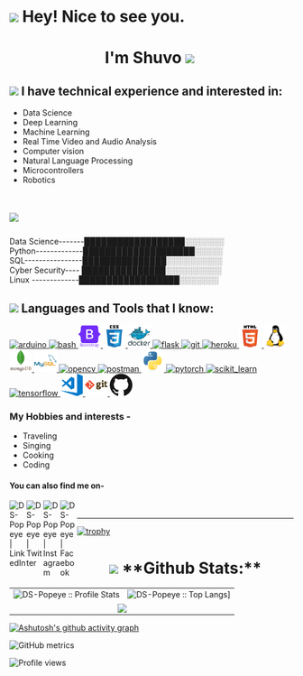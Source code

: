 <h1><img src="https://emojis.slackmojis.com/emojis/images/1531849430/4246/blob-sunglasses.gif?1531849430" width="30"/> Hey! Nice to see you.</h1>

<h1 align="center">I'm Shuvo <img src= "https://media1.giphy.com/media/3CCXHZWV6F6O9VQ7FL/giphy.gif?cid=790b7611d1e32af685e29fd36825ad582894ff5165548c7c&rid=giphy.gif" width= "50"/>&nbsp;</h1>

<h2 align="left"><img src = "https://media4.giphy.com/media/ge2bSt3GWTXqKDUzQ8/giphy.gif?cid=790b761102b0bb88b9fecf29295cda1a0b3c2fe04de93019&rid=giphy.gif&ct=g" width='30'/>&nbsp;I have technical experience and interested in: </h2>

- Data Science
- Deep Learning
- Machine Learning
- Real Time Video and Audio Analysis
- Computer vision
- Natural Language Processing
- Microcontrollers
- Robotics
<h1><img src="https://media2.giphy.com/media/17b875GGvV9m9sLmNc/giphy.gif" width='99'/>&nbsp;</h1>

Data Science-------██████████████████░░░░░░░  
Python-------------████████████████████░░░░░  
SQL----------------███████████████░░░░░░░░░░  
Cyber Security---- ███████████████░░░░░░░░░░  
Linux -------------██████████████████░░░░░░░

<h2 align="left"><img src = "https://media2.giphy.com/media/QssGEmpkyEOhBCb7e1/giphy.gif?cid=ecf05e47a0n3gi1bfqntqmob8g9aid1oyj2wr3ds3mg700bl&rid=giphy.gif" width='50'/>&nbsp;Languages and Tools that I know:</h2>
<p align="left"> 
<a href="https://www.arduino.cc/" target="_blank"> <img src="https://cdn.worldvectorlogo.com/logos/arduino-1.svg" alt="arduino" width="40" height="40"/> </a> 
<a href="https://www.gnu.org/software/bash/" target="_blank"> <img src="https://www.vectorlogo.zone/logos/gnu_bash/gnu_bash-icon.svg" alt="bash" width="40" height="40"/> </a> 
<a href="https://getbootstrap.com" target="_blank"> <img src="https://raw.githubusercontent.com/devicons/devicon/master/icons/bootstrap/bootstrap-plain-wordmark.svg" alt="bootstrap" width="40" height="40"/> </a> 
<a href="https://www.w3schools.com/css/" target="_blank"> <img src="https://raw.githubusercontent.com/devicons/devicon/master/icons/css3/css3-original-wordmark.svg" alt="css3" width="40" height="40"/> </a> 
<a href="https://www.docker.com/" target="_blank"> <img src="https://raw.githubusercontent.com/devicons/devicon/master/icons/docker/docker-original-wordmark.svg" alt="docker" width="40" height="40"/> </a> 
<a href="https://flask.palletsprojects.com/" target="_blank"> <img src="https://www.vectorlogo.zone/logos/pocoo_flask/pocoo_flask-icon.svg" alt="flask" width="40" height="40"/> </a> 
<a href="https://git-scm.com/" target="_blank"> <img src="https://www.vectorlogo.zone/logos/git-scm/git-scm-icon.svg" alt="git" width="40" height="40"/> </a> 
<a href="https://heroku.com" target="_blank"> <img src="https://www.vectorlogo.zone/logos/heroku/heroku-icon.svg" alt="heroku" width="40" height="40"/> </a> 
<a href="https://www.w3.org/html/" target="_blank"> <img src="https://raw.githubusercontent.com/devicons/devicon/master/icons/html5/html5-original-wordmark.svg" alt="html5" width="40" height="40"/> </a> 
<a href="https://www.linux.org/" target="_blank"> <img src="https://raw.githubusercontent.com/devicons/devicon/master/icons/linux/linux-original.svg" alt="linux" width="40" height="40"/> </a> 
<a href="https://www.mongodb.com/" target="_blank"> <img src="https://raw.githubusercontent.com/devicons/devicon/master/icons/mongodb/mongodb-original-wordmark.svg" alt="mongodb" width="40" height="40"/> </a> 
<a href="https://www.mysql.com/" target="_blank"> <img src="https://raw.githubusercontent.com/devicons/devicon/master/icons/mysql/mysql-original-wordmark.svg" alt="mysql" width="40" height="40"/> </a> 
<a href="https://opencv.org/" target="_blank"> <img src="https://www.vectorlogo.zone/logos/opencv/opencv-icon.svg" alt="opencv" width="40" height="40"/> </a> 
<a href="https://postman.com" target="_blank"> <img src="https://www.vectorlogo.zone/logos/getpostman/getpostman-icon.svg" alt="postman" width="40" height="40"/> </a> 
<a href="https://www.python.org" target="_blank"> <img src="https://raw.githubusercontent.com/devicons/devicon/master/icons/python/python-original.svg" alt="python" width="40" height="40"/> </a> 
<a href="https://pytorch.org/" target="_blank"> <img src="https://www.vectorlogo.zone/logos/pytorch/pytorch-icon.svg" alt="pytorch" width="40" height="40"/> </a> 
<a href="https://scikit-learn.org/" target="_blank"> <img src="https://upload.wikimedia.org/wikipedia/commons/0/05/Scikit_learn_logo_small.svg" alt="scikit_learn" width="40" height="40"/> </a> 
<a href="https://www.tensorflow.org" target="_blank"> <img src="https://www.vectorlogo.zone/logos/tensorflow/tensorflow-icon.svg" alt="tensorflow" width="40" height="40"/> </a>
<a href="https://code.visualstudio.com/" target="_blank"> <img src="https://raw.githubusercontent.com/github/explore/80688e429a7d4ef2fca1e82350fe8e3517d3494d/topics/visual-studio-code/visual-studio-code.png" alt="Visual Studio Code" width="40" height="40"/> </a>
<a href="" target="_blank"> <img src="https://raw.githubusercontent.com/github/explore/80688e429a7d4ef2fca1e82350fe8e3517d3494d/topics/git/git.png" alt="Git" width="40" height="40"/> </a>
<a href="https://github.com/" target="_blank"> <img src="https://raw.githubusercontent.com/github/explore/78df643247d429f6cc873026c0622819ad797942/topics/github/github.png" alt="Github" width="40" height="40"/> </a>
</p>

### My Hobbies and interests -

- Traveling
- Singing
- Cooking
- Coding

#### You can also find me on-

[<img align="left" alt="DS-Popeye | LinkedIn" width="30" src="https://img.icons8.com/color/48/000000/linkedin.png" />][linkedin]
[<img align="left" alt="DS-Popeye | Twitter" width="30" src="https://img.icons8.com/fluent/48/000000/twitter.png" />][twitter]
[<img align="left" alt="DS-Popeye | Instagram"  width="30" src="https://img.icons8.com/fluent/48/000000/instagram-new.png" />][instagram]
[<img align="left" alt="DS-Popeye | Facebook" width="30" src="https://img.icons8.com/fluency/48/000000/facebook-new.png" />][facebook]

<br>

<hr>

[linkedin]: https://bd.linkedin.com/in/md-rabiul-awal-shuvo-5825671a2/
[twitter]: https://twitter.com/Programmer704
[instagram]: https://www.instagram.com/md_robiul_awal_shuvo/
[facebook]: https://www.facebook.com/robiulawal.shuvo70

[![trophy](https://github-profile-trophy.vercel.app/?username=DS-Popeye&theme=onedark)](https://github.com/DS-Popeye/github-profile-trophy)

<p align="center">
   <table>
      <h1 align="center"><img src="https://media.giphy.com/media/ZCN6F3FAkwsyOGU2RS/giphy.gif" width="40"> **Github Stats:**</h1>
       <tr>
       <td><img alt="DS-Popeye :: Profile Stats" src="https://github-readme-stats.vercel.app/api?username=DS-Popeye&theme=blue-green&amp;show_icons=true&amp;count_private=true&amp;hide_border=true" /></td>
       <td><img alt="DS-Popeye :: Top Langs]" src="https://github-readme-stats.vercel.app/api/top-langs/?username=DS-Popeye&langs_count=14&theme=blue-green&layout=compact&hide=html"> </td>
     </tr>
     <tr>
        <td colspan="2" align="center"><img  align="center" src="https://github-readme-streak-stats.herokuapp.com?user=DS-Popeye&theme=blue-green&hide_border=true"></td>
     </tr>
   </table>
</p>

[![Ashutosh's github activity graph](https://activity-graph.herokuapp.com/graph?username=DS-Popeye&theme=merko)](https://github.com/DS-Popeye/github-readme-activity-graph)

![GitHub metrics](https://metrics.lecoq.io/DS-Popeye)

![Profile views](https://gpvc.arturio.dev/DS-Popeye)

<!--
jjjjjjabcdefghijklmnopqrstuvwxydsf



dgmtg
 -->
